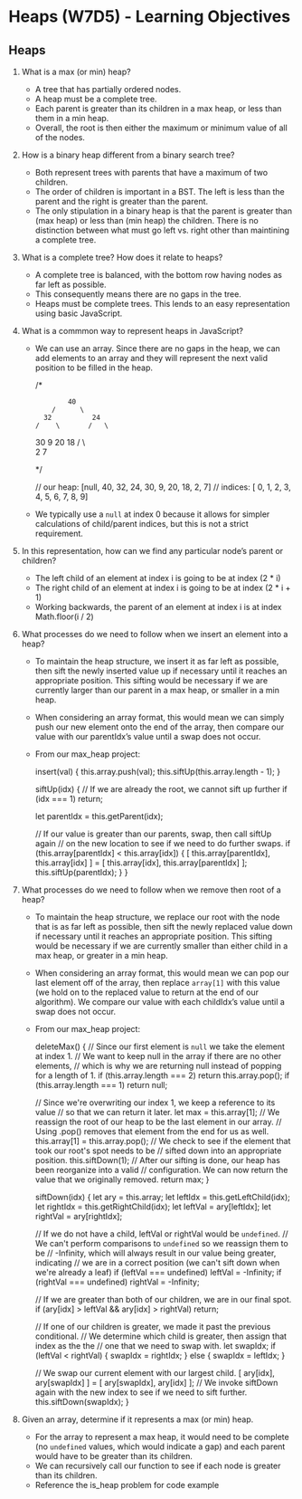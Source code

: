 Heaps (W7D5) - Learning Objectives
==================================

Heaps
-----

1.  What is a max (or min) heap?
    -   A tree that has partially ordered nodes.
    -   A heap must be a complete tree.
    -   Each parent is greater than its children in a max heap, or less than them in a min heap.
    -   Overall, the root is then either the maximum or minimum value of all of the nodes.
2.  How is a binary heap different from a binary search tree?
    -   Both represent trees with parents that have a maximum of two children.
    -   The order of children is important in a BST. The left is less than the parent and the right is greater than the parent.
    -   The only stipulation in a binary heap is that the parent is greater than (max heap) or less than (min heap) the children. There is no distinction between what must go left vs. right other than maintining a complete tree.
3.  What is a complete tree? How does it relate to heaps?
    -   A complete tree is balanced, with the bottom row having nodes as far left as possible.
    -   This consequently means there are no gaps in the tree.
    -   Heaps must be complete trees. This lends to an easy representation using basic JavaScript.
4.  What is a commmon way to represent heaps in JavaScript?
    -   We can use an array. Since there are no gaps in the heap, we can add elements to an array and they will represent the next valid position to be filled in the heap.

        /*

                    40
                /      \
              32          24
            /    \       /   \
          30      9    20     18
          /  \  
        2    7 

        */

        // our heap: [null, 40, 32, 24, 30,  9, 20, 18,  2,  7]
        //  indices: [   0,  1,  2,  3,  4,  5,  6,  7,  8,  9]

    -   We typically use a `null` at index 0 because it allows for simpler calculations of child/parent indices, but this is not a strict requirement.

5.  In this representation, how can we find any particular node’s parent or children?
    -   The left child of an element at index i is going to be at index (2 \* i)
    -   The right child of an element at index i is going to be at index (2 \* i + 1)
    -   Working backwards, the parent of an element at index i is at index Math.floor(i / 2)
6.  What processes do we need to follow when we insert an element into a heap?
    -   To maintain the heap structure, we insert it as far left as possible, then sift the newly inserted value up if necessary until it reaches an appropriate position. This sifting would be necessary if we are currently larger than our parent in a max heap, or smaller in a min heap.
    -   When considering an array format, this would mean we can simply push our new element onto the end of the array, then compare our value with our parentIdx’s value until a swap does not occur.
    -   From our max\_heap project:

        insert(val) {
          this.array.push(val);
          this.siftUp(this.array.length - 1);
        }

        siftUp(idx) {
          // If we are already the root, we cannot sift up further
          if (idx === 1) return;

          let parentIdx = this.getParent(idx);

          // If our value is greater than our parents, swap, then call siftUp again
          // on the new location to see if we need to do further swaps.
          if (this.array[parentIdx] < this.array[idx]) {
            [ this.array[parentIdx], this.array[idx] ] = [ this.array[idx], this.array[parentIdx] ];
            this.siftUp(parentIdx);
          }
        }

7.  What processes do we need to follow when we remove then root of a heap?
    -   To maintain the heap structure, we replace our root with the node that is as far left as possible, then sift the newly replaced value down if necessary until it reaches an appropriate position. This sifting would be necessary if we are currently smaller than either child in a max heap, or greater in a min heap.
    -   When considering an array format, this would mean we can pop our last element off of the array, then replace `array[1]` with this value (we hold on to the replaced value to return at the end of our algorithm). We compare our value with each childIdx’s value until a swap does not occur.
    -   From our max\_heap project:

        deleteMax() {
          // Since our first element is `null` we take the element at index 1.
          // We want to keep null in the array if there are no other elements,
          // which is why we are returning null instead of popping for a length of 1.
          if (this.array.length === 2) return this.array.pop();
          if (this.array.length === 1) return null;

          // Since we're overwriting our index 1, we keep a reference to its value
          // so that we can return it later.
          let max = this.array[1];
          // We reassign the root of our heap to be the last element in our array.
          // Using .pop() removes that element from the end for us as well.
          this.array[1] = this.array.pop();
          // We check to see if the element that took our root's spot needs to be
          // sifted down into an appropriate position.
          this.siftDown(1);
          // After our sifting is done, our heap has been reorganize into a valid
          // configuration. We can now return the value that we originally removed.
          return max;
        }

        siftDown(idx) {
          let ary = this.array;
          let leftIdx = this.getLeftChild(idx);
          let rightIdx = this.getRightChild(idx);
          let leftVal = ary[leftIdx];
          let rightVal = ary[rightIdx];

          // If we do not have a child, leftVal or rightVal would be `undefined`.
          // We can't perform comparisons to `undefined` so we reassign them to be
          // -Infinity, which will always result in our value being greater, indicating
          // we are in a correct position (we can't sift down when we're already a leaf)
          if (leftVal === undefined) leftVal = -Infinity;
          if (rightVal === undefined) rightVal = -Infinity;

          // If we are greater than both of our children, we are in our final spot.
          if (ary[idx] > leftVal && ary[idx] > rightVal) return;

          // If one of our children is greater, we made it past the previous conditional.
          // We determine which child is greater, then assign that index as the the
          // one that we need to swap with.
          let swapIdx;
          if (leftVal < rightVal) {
            swapIdx = rightIdx;
          } else {
            swapIdx = leftIdx;
          }

          // We swap our current element with our largest child.
          [ ary[idx], ary[swapIdx] ] = [ ary[swapIdx], ary[idx] ];
          // We invoke siftDown again with the new index to see if we need to sift further.
          this.siftDown(swapIdx);
        }

8.  Given an array, determine if it represents a max (or min) heap.
    -   For the array to represent a max heap, it would need to be complete (no `undefined` values, which would indicate a gap) and each parent would have to be greater than its children.
    -   We can recursively call our function to see if each node is greater than its children.
    -   Reference the is\_heap problem for code example
